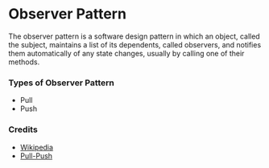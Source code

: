 # Observer Pattern

The observer pattern is a software design pattern in which an object, called the subject, maintains a list of its dependents, called observers, and notifies them automatically of any state changes, usually by calling one of their methods.

### Types of Observer Pattern

* Pull
* Push

### Credits

* [Wikipedia](https://en.wikipedia.org/wiki/Observer_pattern)
* [Pull-Push](https://softwareengineering.stackexchange.com/a/253399)